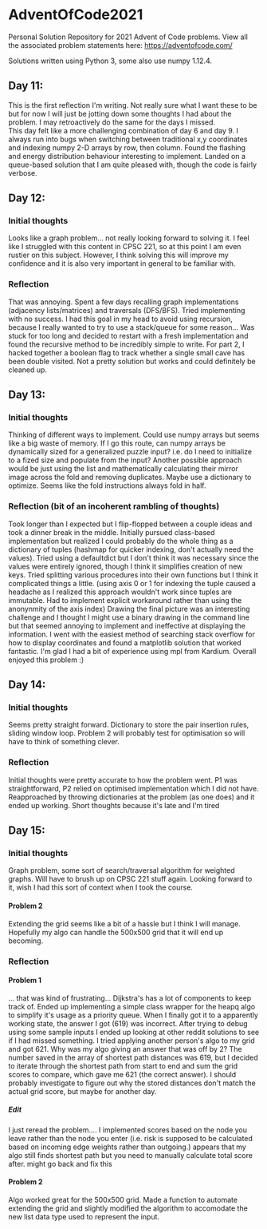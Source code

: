 # AdventOfCode2021
Personal Solution Repository for 2021 Advent of Code problems. View all the associated problem statements here: https://adventofcode.com/

Solutions written using Python 3, some also use numpy 1.12.4.

## Day 11:
This is the first reflection I'm writing. Not really sure what I want these to be but for now I will just be jotting down some thoughts I had about the problem. I may retroactively do the same for the days I missed.  
This day felt like a more challenging combination of day 6 and day 9. I always run into bugs when switching between traditional x,y coordinates and indexing numpy 2-D arrays by row, then column. Found the flashing and energy distribution behaviour interesting to implement. Landed on a queue-based solution that I am quite pleased with, though the code is fairly verbose. 

## Day 12:
### Initial thoughts
Looks like a graph problem... not really looking forward to solving it. I feel like I struggled with this content in CPSC 221, so at this point I am even rustier on this subject. However, I think solving this will improve my confidence and it is also very important in general to be familiar with. 

### Reflection
That was annoying. Spent a few days recalling graph implementations (adjacency lists/matrices) and traversals (DFS/BFS). Tried implementing with no success. I had this goal in my head to avoid using recursion, because I really wanted to try to use a stack/queue for some reason... Was stuck for too long and decided to restart with a fresh implementation and found the recursive method to be incredibly simple to write. For part 2, I hacked together a boolean flag to track whether a single small cave has been double visited. Not a pretty solution but works and could definitely be cleaned up.

## Day 13:
### Initial thoughts
Thinking of different ways to implement. Could use numpy arrays but seems like a big waste of memory. If I go this route, can numpy arrays be dynamically sized for a generalized puzzle input? i.e. do I need to initialize to a fized size and populate from the input? Another possible approach would be just using the list and mathematically calculating their mirror image across the fold and removing duplicates. Maybe use a dictionary to optimize. Seems like the fold instructions always fold in half.

### Reflection (bit of an incoherent rambling of thoughts)
Took longer than I expected but I flip-flopped between a couple ideas and took a dinner break in the middle. Initially pursued class-based implementation but realized I could probably do the whole thing as a dictionary of tuples (hashmap for quicker indexing, don't actually need the values). Tried using a defaultdict but I don't think it was necessary since the values were entirely ignored, though I think it simplifies creation of new keys. Tried splitting various procedures into their own functions but I think it complicated things a little. (using axis 0 or 1 for indexing the tuple caused a headache as I realized this approach wouldn't work since tuples are immutable. Had to implement explicit workaround rather than using the anonynmity of the axis index) Drawing the final picture was an interesting challenge and I thought I might use a binary drawing in the command line but that seemed annoying to implement and ineffective at displaying the information. I went with the easiest method of searching stack overflow for how to display coordinates and found a matplotlib solution that worked fantastic. I'm glad I had a bit of experience using mpl from Kardium. Overall enjoyed this problem :)

## Day 14:
### Initial thoughts
Seems pretty straight forward. Dictionary to store the pair insertion rules, sliding window loop. Problem 2 will probably test for optimisation so will have to think of something clever.

### Reflection
Initial thoughts were pretty accurate to how the problem went. P1 was straightforward, P2 relied on optimised implementation which I did not have. Reapproached by throwing dictionaries at the problem (as one does) and it ended up working. Short thoughts because it's late and I'm tired

## Day 15:
### Initial thoughts
Graph problem, some sort of search/traversal algorithm for weighted graphs. Will have to brush up on CPSC 221 stuff again. Looking forward to it, wish I had this sort of context when I took the course. 
#### Problem 2
Extending the grid seems like a bit of a hassle but I think I will manage. Hopefully my algo can handle the 500x500 grid that it will end up becoming.
### Reflection
#### Problem 1
... that was kind of frustrating... Dijkstra's has a lot of components to keep track of. Ended up implementing a simple class wrapper for the heapq algo to simplify it's usage as a priority queue. When I finally got it to a apparently working state, the answer I got (619) was incorrect. After trying to debug using some sample inputs I ended up looking at other reddit solutions to see if I had missed something. I tried applying another person's algo to my grid and got 621. Why was my algo giving an answer that was off by 2? The number saved in the array of shortest path distances was 619, but I decided to iterate through the shortest path from start to end and sum the grid scores to compare, which gave me 621 (the correct answer). I should probably investigate to figure out why the stored distances don't match the actual grid score, but maybe for another day. 
##### Edit
I just reread the problem.... I implemented scores based on the node you leave rather than the node you enter (i.e. risk is supposed to be calculated based on incoming edge weights rather than outgoing.) appears that my algo still finds shortest path but you need to manually calculate total score after. might go back and fix this
#### Problem 2
Algo worked great for the 500x500 grid. Made a function to automate extending the grid and slightly modified the algorithm to accomodate the new list data type used to represent the input.